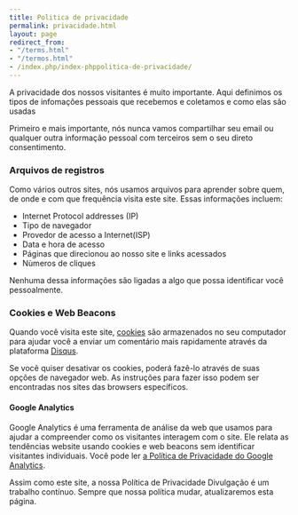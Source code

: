 ```yaml
---
title: Politica de privacidade
permalink: privacidade.html
layout: page
redirect_from:
- "/terms.html"
- "/termos.html"
- /index.php/index-phppolitica-de-privacidade/
---
```


A privacidade dos nossos visitantes é muito importante.
Aqui definimos os tipos de infomações pessoais que recebemos e coletamos
e como elas são usadas

Primeiro e mais importante, nós nunca vamos compartilhar seu email ou qualquer outra
informação pessoal com terceiros sem o seu direto consentimento.

### Arquivos de registros

Como vários outros sites, nós usamos arquivos para aprender sobre quem, de onde e
com que frequência visita este site. Essas informações incluem:

* Internet Protocol addresses (IP)
* Tipo de navegador
* Provedor de acesso a Internet(ISP)
* Data e hora de acesso
* Páginas que direcionou ao nosso site e links acessados
* Nùmeros de cliques

Nenhuma dessa informações são ligadas a algo que possa identificar você pessoalmente.

### Cookies e Web Beacons

Quando você visita este site, [cookies](https://pt.wikipedia.org/wiki/Cookie_HTTP) são armazenados no seu computador para ajudar você a enviar um comentário mais rapidamente através da plataforma [Disqus](http://disqus.com).

Se você quiser desativar os cookies, poderá fazê-lo através de suas opções de navegador web. As instruções para fazer isso podem ser encontradas nos sites das browsers específicos.

#### Google Analytics

Google Analytics é uma ferramenta de análise da web que usamos para ajudar a compreender como os visitantes interagem com o site. Ele relata as tendências website usando cookies e web beacons sem identificar visitantes individuais. Você pode ler [a Política de Privacidade do Google Analytics](http://www.google.com/analytics/learn/privacy.html).

Assim como este site, a nossa Política de Privacidade Divulgação é um trabalho contínuo. Sempre que nossa política mudar, atualizaremos esta página.

